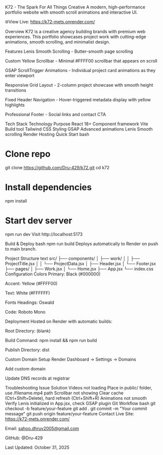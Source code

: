 K72 - The Spark For All Things Creative
A modern, high-performance portfolio website with smooth scroll animations and interactive UI.

🌐View Live: https://k72-mets.onrender.com/

Overview
K72 is a creative agency building brands with premium web experiences. This portfolio showcases project work with cutting-edge animations, smooth scrolling, and minimalist design.

Features
Lenis Smooth Scrolling - Butter-smooth page scrolling

Custom Yellow Scrollbar - Minimal #FFFF00 scrollbar that appears on scroll

GSAP ScrollTrigger Animations - Individual project card animations as they enter viewport

Responsive Grid Layout - 2-column project showcase with smooth height transitions

Fixed Header Navigation - Hover-triggered metadata display with yellow highlights

Professional Footer - Social links and contact CTA

Tech Stack
Technology	Purpose
React 18+	Component framework
Vite	Build tool
Tailwind CSS	Styling
GSAP	Advanced animations
Lenis	Smooth scrolling
Render	Hosting
Quick Start
bash
# Clone repo
git clone https://github.com/Dru-429/k72.git
cd k72

# Install dependencies
npm install

# Start dev server
npm run dev
Visit http://localhost:5173

Build & Deploy
bash
npm run build
Deploys automatically to Render on push to main branch.

Project Structure
text
src/
├── components/
│   ├── work/
│   │   ├── ProjectTitle.jsx
│   │   └── ProjectData.jsx
│   ├── Header.jsx
│   └── Footer.jsx
├── pages/
│   ├── Work.jsx
│   └── Home.jsx
├── App.jsx
└── index.css
Configuration
Colors
Primary: Black (#000000)

Accent: Yellow (#FFFF00)

Text: White (#FFFFFF)

Fonts
Headings: Oswald

Code: Roboto Mono

Deployment
Hosted on Render with automatic builds:

Root Directory: (blank)

Build Command: npm install && npm run build

Publish Directory: dist

Custom Domain Setup
Render Dashboard → Settings → Domains

Add custom domain

Update DNS records at registrar

Troubleshooting
Issue	Solution
Videos not loading	Place in public/ folder, use /filename.mp4 path
Scrollbar not showing	Clear cache (Ctrl+Shift+Delete), hard refresh (Ctrl+Shift+R)
Animations not smooth	Verify Lenis initialized in App.jsx, check GSAP plugin
Git Workflow
bash
git checkout -b feature/your-feature
git add .
git commit -m "Your commit message"
git push origin feature/your-feature
Contact
Live Site: https://k72-mets.onrender.com/

Email: sahoo.dhruv2005@gmail.com

GitHub: @Dru-429

Last Updated: October 31, 2025